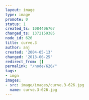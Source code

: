 ```yaml
---
layout: image
type: image
promote: 0
status: 1
created_ts: 1084406767
changed_ts: 1372159385
node_id: 626
title: curve.3
author: anj
created: '2004-05-13'
changed: '2013-06-25'
redirect_from: []
permalink: "/node/626/"
tags:
- imgn
images:
- src: image/images/curve.3-626.jpg
  name: curve.3-626.jpg
---
```


